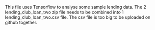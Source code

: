 This file uses Tensorflow to analyse some sample lending data.
The 2 lending_club_loan_two zip file needs to be combined into 1 lending_club_loan_two.csv file. The csv file is too big to be uploaded on github together.
